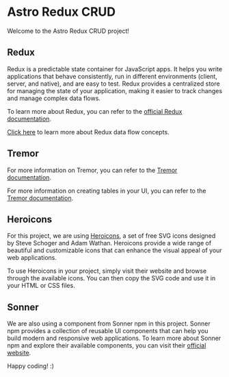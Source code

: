 # Astro Redux CRUD

Welcome to the Astro Redux CRUD project!

## Redux
Redux is a predictable state container for JavaScript apps. It helps you write applications that behave consistently, run in different environments (client, server, and native), and are easy to test. Redux provides a centralized store for managing the state of your application, making it easier to track changes and manage complex data flows.

To learn more about Redux, you can refer to the [official Redux documentation](https://redux.js.org/).

[Click here](https://redux.js.org/tutorials/fundamentals/part-2-concepts-data-flow) to learn more about Redux data flow concepts.

## Tremor

For more information on Tremor, you can refer to the [Tremor documentation](https://www.tremor.so/docs).

For more information on creating tables in your UI, you can refer to the [Tremor documentation](https://www.tremor.so/docs/ui/table).

## Heroicons

For this project, we are using [Heroicons](https://heroicons.com/), a set of free SVG icons designed by Steve Schoger and Adam Wathan. Heroicons provide a wide range of beautiful and customizable icons that can enhance the visual appeal of your web applications.

To use Heroicons in your project, simply visit their website and browse through the available icons. You can then copy the SVG code and use it in your HTML or CSS files.

## Sonner 

We are also using a component from Sonner npm in this project. Sonner npm provides a collection of reusable UI components that can help you build modern and responsive web applications. To learn more about Sonner npm and explore their available components, you can visit their [official website](https://sonner.emilkowal.ski/).

Happy coding! :)
